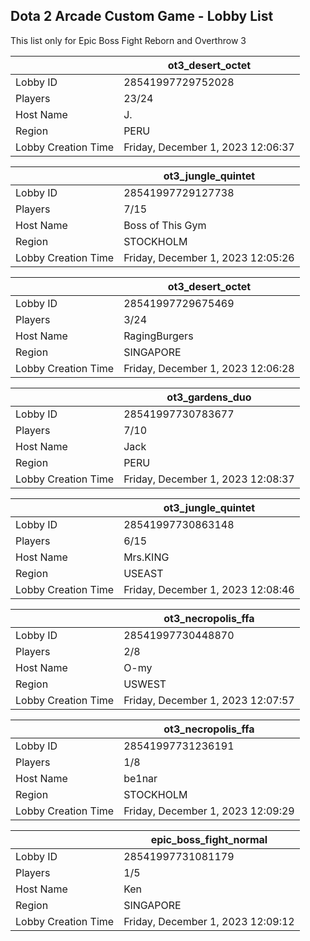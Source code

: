 ## Dota 2 Arcade Custom Game - Lobby List

This list only for Epic Boss Fight Reborn and Overthrow 3

|  | ot3_desert_octet |
| ------ | ------ |
| Lobby ID | 28541997729752028 |
| Players | 23/24 |
| Host Name | J. |
| Region | PERU |
| Lobby Creation Time | Friday, December 1, 2023 12:06:37 |


|  | ot3_jungle_quintet |
| ------ | ------ |
| Lobby ID | 28541997729127738 |
| Players | 7/15 |
| Host Name | Boss of This Gym |
| Region | STOCKHOLM |
| Lobby Creation Time | Friday, December 1, 2023 12:05:26 |


|  | ot3_desert_octet |
| ------ | ------ |
| Lobby ID | 28541997729675469 |
| Players | 3/24 |
| Host Name | RagingBurgers |
| Region | SINGAPORE |
| Lobby Creation Time | Friday, December 1, 2023 12:06:28 |


|  | ot3_gardens_duo |
| ------ | ------ |
| Lobby ID | 28541997730783677 |
| Players | 7/10 |
| Host Name | Jack |
| Region | PERU |
| Lobby Creation Time | Friday, December 1, 2023 12:08:37 |


|  | ot3_jungle_quintet |
| ------ | ------ |
| Lobby ID | 28541997730863148 |
| Players | 6/15 |
| Host Name | Mrs.KING |
| Region | USEAST |
| Lobby Creation Time | Friday, December 1, 2023 12:08:46 |


|  | ot3_necropolis_ffa |
| ------ | ------ |
| Lobby ID | 28541997730448870 |
| Players | 2/8 |
| Host Name | O-my |
| Region | USWEST |
| Lobby Creation Time | Friday, December 1, 2023 12:07:57 |


|  | ot3_necropolis_ffa |
| ------ | ------ |
| Lobby ID | 28541997731236191 |
| Players | 1/8 |
| Host Name | be1nar |
| Region | STOCKHOLM |
| Lobby Creation Time | Friday, December 1, 2023 12:09:29 |


|  | epic_boss_fight_normal |
| ------ | ------ |
| Lobby ID | 28541997731081179 |
| Players | 1/5 |
| Host Name | Ken |
| Region | SINGAPORE |
| Lobby Creation Time | Friday, December 1, 2023 12:09:12 |


